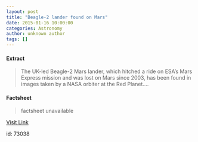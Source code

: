 ```yaml
---
layout: post
title: "Beagle-2 lander found on Mars"
date: 2015-01-16 10:00:00
categories: Astronomy
author: unknown author
tags: []
---
```



#### Extract
>The UK-led Beagle-2 Mars lander, which hitched a ride on ESA’s Mars Express mission and was lost on Mars since 2003, has been found in images taken by a NASA orbiter at the Red Planet....

#### Factsheet
>factsheet unavailable

[Visit Link](http://www.esa.int/Our_Activities/Space_Science/Mars_Express/Beagle-2_lander_found_on_Mars)

id:   73038


